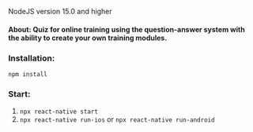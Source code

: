 
NodeJS version 15.0 and higher

#### About: Quiz for online training using the question-answer system with the ability to create your own training modules.

### Installation: 

`npm install`

### Start:

1. `npx react-native start`
2. `npx react-native run-ios` or `npx react-native run-android`



